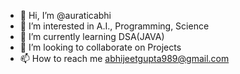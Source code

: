 - 👋 Hi, I’m @auraticabhi
- 👀 I’m interested in A.I., Programming, Science
- 🌱 I’m currently learning DSA(JAVA)
- 💞️ I’m looking to collaborate on Projects
- 📫 How to reach me abhijeetgupta989@gmail.com 

<!---
auraticabhi/auraticabhi is a ✨ special ✨ repository because its `README.md` (this file) appears on your GitHub profile.
You can click the Preview link to take a look at your changes.
--->
